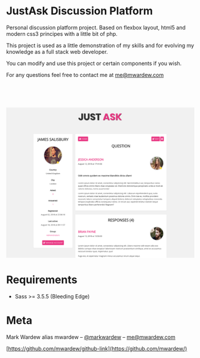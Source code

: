 JustAsk Discussion Platform
=======================

Personal discussion platform project. Based on flexbox layout, html5 and modern css3 principes with a little bit of php.

This project is used as a little demonstration of my skills and for evolving my knowledge as a full stack web developer.

You can modify and use this project or certain components if you wish.

For any questions feel free to contact me at me@mwardew.com <br /> 

<br />

<br />

<br />





![](screenshot.png)


Requirements
============

* Sass >= 3.5.5 (Bleeding Edge)


Meta
============

Mark Wardew alias mwardew – [@markwardew](https://twitter.com/markwardew) – me@mwardew.com

[https://github.com/mwardew/github-link](https://github.com/mwardew/)